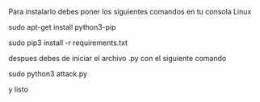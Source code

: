 Para instalarlo debes poner los siguientes comandos en tu consola Linux


sudo apt-get install python3-pip

sudo pip3 install -r requirements.txt


despues debes de iniciar el archivo .py con el siguiente comando

sudo python3 attack.py

y listo
